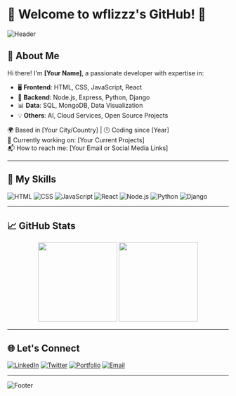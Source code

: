 # 🌟 Welcome to wflizzz's GitHub! 🌟

![Header](https://mir-s3-cdn-cf.behance.net/project_modules/max_1200/fc612687613367.5dfd308bad94d.png)


## 👋 About Me

Hi there! I'm **[Your Name]**, a passionate developer with expertise in:

- 🖥️ **Frontend**: HTML, CSS, JavaScript, React
- 🔧 **Backend**: Node.js, Express, Python, Django
- 📊 **Data**: SQL, MongoDB, Data Visualization
- 💡 **Others**: AI, Cloud Services, Open Source Projects

🌍 Based in [Your City/Country] | 🕒 Coding since [Year]  
🎯 Currently working on: [Your Current Projects]  
📬 How to reach me: [Your Email or Social Media Links]

---

## 🚀 My Skills

![HTML](https://img.shields.io/badge/-HTML-FF5733?style=flat&logo=html5&logoColor=white)
![CSS](https://img.shields.io/badge/-CSS-2965F1?style=flat&logo=css3&logoColor=white)
![JavaScript](https://img.shields.io/badge/-JavaScript-F7DF1E?style=flat&logo=javascript&logoColor=black)
![React](https://img.shields.io/badge/-React-61DAFB?style=flat&logo=react&logoColor=black)
![Node.js](https://img.shields.io/badge/-Node.js-339933?style=flat&logo=node.js&logoColor=white)
![Python](https://img.shields.io/badge/-Python-3776AB?style=flat&logo=python&logoColor=white)
![Django](https://img.shields.io/badge/-Django-092E20?style=flat&logo=django&logoColor=white)

---

## 📈 GitHub Stats

<div align="center">
  <img height="180em" src="https://github-readme-stats.vercel.app/api?username=yourusername&show_icons=true&hide_border=true&theme=radical&bg_color=0D1117" />
  <img height="180em" src="https://github-readme-stats.vercel.app/api/top-langs/?username=yourusername&layout=compact&hide_border=true&theme=radical&bg_color=0D1117" />
</div>

---

## 🌐 Let's Connect

[![LinkedIn](https://img.shields.io/badge/-LinkedIn-blue?style=flat&logo=linkedin&logoColor=white)](https://www.linkedin.com/in/yourusername/)
[![Twitter](https://img.shields.io/badge/-Twitter-1DA1F2?style=flat&logo=twitter&logoColor=white)](https://twitter.com/yourusername)
[![Portfolio](https://img.shields.io/badge/-Portfolio-24292E?style=flat&logo=githubpages&logoColor=white)](https://yourportfolio.com)
[![Email](https://img.shields.io/badge/-Email-D14836?style=flat&logo=gmail&logoColor=white)](mailto:your_email@gmail.com)

---

![Footer](https://capsule-render.vercel.app/api?type=waving&color=gradient&height=100&section=footer)
